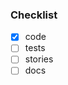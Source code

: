 <!-- Provide additional context -->

<!-- Add or remove items as needed -->
### Checklist

- [x] code
- [ ] tests
- [ ] stories
- [ ] docs

<!-- Link related issue/PR numbers with # -->
